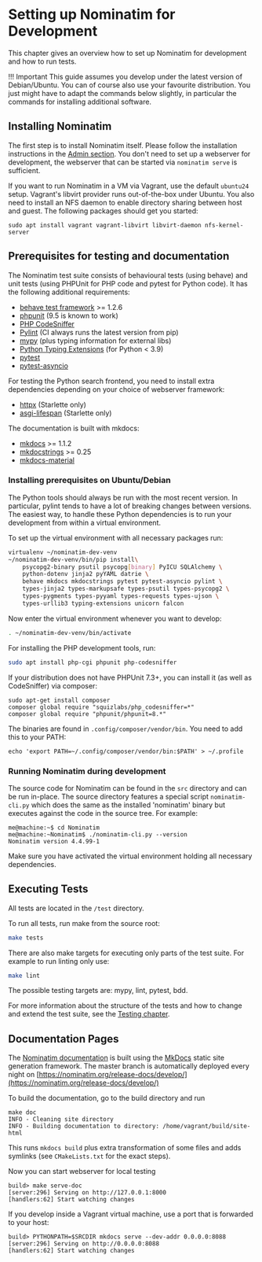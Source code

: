 # Setting up Nominatim for Development

This chapter gives an overview how to set up Nominatim for development
and how to run tests.

!!! Important
    This guide assumes you develop under the latest version of Debian/Ubuntu.
    You can of course also use your favourite distribution. You just might have
    to adapt the commands below slightly, in particular the commands for
    installing additional software.

## Installing Nominatim

The first step is to install Nominatim itself. Please follow the installation
instructions in the [Admin section](../admin/Installation.md). You don't need
to set up a webserver for development, the webserver that can be started
via `nominatim serve` is sufficient.

If you want to run Nominatim in a VM via Vagrant, use the default `ubuntu24` setup.
Vagrant's libvirt provider runs out-of-the-box under Ubuntu. You also need to
install an NFS daemon to enable directory sharing between host and guest. The
following packages should get you started:

    sudo apt install vagrant vagrant-libvirt libvirt-daemon nfs-kernel-server

## Prerequisites for testing and documentation

The Nominatim test suite consists of behavioural tests (using behave) and
unit tests (using PHPUnit for PHP code and pytest for Python code).
It has the following additional requirements:

* [behave test framework](https://behave.readthedocs.io) >= 1.2.6
* [phpunit](https://phpunit.de) (9.5 is known to work)
* [PHP CodeSniffer](https://github.com/squizlabs/PHP_CodeSniffer)
* [Pylint](https://pylint.org/) (CI always runs the latest version from pip)
* [mypy](http://mypy-lang.org/) (plus typing information for external libs)
* [Python Typing Extensions](https://github.com/python/typing_extensions) (for Python < 3.9)
* [pytest](https://pytest.org)
* [pytest-asyncio](https://pytest-asyncio.readthedocs.io)

For testing the Python search frontend, you need to install extra dependencies
depending on your choice of webserver framework:

* [httpx](https://www.python-httpx.org/) (Starlette only)
* [asgi-lifespan](https://github.com/florimondmanca/asgi-lifespan) (Starlette only)

The documentation is built with mkdocs:

* [mkdocs](https://www.mkdocs.org/) >= 1.1.2
* [mkdocstrings](https://mkdocstrings.github.io/) >= 0.25
* [mkdocs-material](https://squidfunk.github.io/mkdocs-material/)

### Installing prerequisites on Ubuntu/Debian

The Python tools should always be run with the most recent version.
In particular, pylint tends to have a lot of breaking changes between versions.
The easiest way, to handle these Python dependencies is to run your
development from within a virtual environment.

To set up the virtual environment with all necessary packages run:

```sh
virtualenv ~/nominatim-dev-venv
~/nominatim-dev-venv/bin/pip install\
    psycopg2-binary psutil psycopg[binary] PyICU SQLAlchemy \
    python-dotenv jinja2 pyYAML datrie \
    behave mkdocs mkdocstrings pytest pytest-asyncio pylint \
    types-jinja2 types-markupsafe types-psutil types-psycopg2 \
    types-pygments types-pyyaml types-requests types-ujson \
    types-urllib3 typing-extensions unicorn falcon
```

Now enter the virtual environment whenever you want to develop:

```sh
. ~/nominatim-dev-venv/bin/activate
```

For installing the PHP development tools, run:

```sh
sudo apt install php-cgi phpunit php-codesniffer
```

If your distribution does not have PHPUnit 7.3+, you can install it (as well
as CodeSniffer) via composer:

```
sudo apt-get install composer
composer global require "squizlabs/php_codesniffer=*"
composer global require "phpunit/phpunit=8.*"
```

The binaries are found in `.config/composer/vendor/bin`. You need to add this
to your PATH:

```
echo 'export PATH=~/.config/composer/vendor/bin:$PATH' > ~/.profile
```

### Running Nominatim during development

The source code for Nominatim can be found in the `src` directory and can
be run in-place. The source directory features a special script
`nominatim-cli.py` which does the same as the installed 'nominatim' binary
but executes against the code in the source tree. For example:

```
me@machine:~$ cd Nominatim
me@machine:~Nominatim$ ./nominatim-cli.py --version
Nominatim version 4.4.99-1
```

Make sure you have activated the virtual environment holding all
necessary dependencies.

## Executing Tests

All tests are located in the `/test` directory.

To run all tests, run make from the source root:

```sh
make tests
```

There are also make targets for executing only parts of the test suite.
For example to run linting only use:

```sh
make lint
```

The possible testing targets are: mypy, lint, pytest, bdd.

For more information about the structure of the tests and how to change and
extend the test suite, see the [Testing chapter](Testing.md).

## Documentation Pages

The [Nominatim documentation](https://nominatim.org/release-docs/develop/) is
built using the [MkDocs](https://www.mkdocs.org/) static site generation
framework. The master branch is automatically deployed every night on
[https://nominatim.org/release-docs/develop/](https://nominatim.org/release-docs/develop/)

To build the documentation, go to the build directory and run

```
make doc
INFO - Cleaning site directory
INFO - Building documentation to directory: /home/vagrant/build/site-html
```

This runs `mkdocs build` plus extra transformation of some files and adds
symlinks (see `CMakeLists.txt` for the exact steps).

Now you can start webserver for local testing

```
build> make serve-doc
[server:296] Serving on http://127.0.0.1:8000
[handlers:62] Start watching changes
```

If you develop inside a Vagrant virtual machine, use a port that is forwarded
to your host:

```
build> PYTHONPATH=$SRCDIR mkdocs serve --dev-addr 0.0.0.0:8088
[server:296] Serving on http://0.0.0.0:8088
[handlers:62] Start watching changes
```
